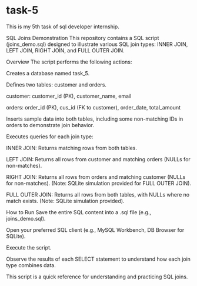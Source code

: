 # task-5
This is my 5th task of sql developer internship.

SQL Joins Demonstration
This repository contains a SQL script (joins_demo.sql) designed to illustrate various SQL join types: INNER JOIN, LEFT JOIN, RIGHT JOIN, and FULL OUTER JOIN.

Overview
The script performs the following actions:

Creates a database named task_5.

Defines two tables: customer and orders.

customer: customer_id (PK), customer_name, email

orders: order_id (PK), cus_id (FK to customer), order_date, total_amount

Inserts sample data into both tables, including some non-matching IDs in orders to demonstrate join behavior.

Executes queries for each join type:

INNER JOIN: Returns matching rows from both tables.

LEFT JOIN: Returns all rows from customer and matching orders (NULLs for non-matches).

RIGHT JOIN: Returns all rows from orders and matching customer (NULLs for non-matches). (Note: SQLite simulation provided for FULL OUTER JOIN).

FULL OUTER JOIN: Returns all rows from both tables, with NULLs where no match exists. (Note: SQLite simulation provided).

How to Run
Save the entire SQL content into a .sql file (e.g., joins_demo.sql).

Open your preferred SQL client (e.g., MySQL Workbench, DB Browser for SQLite).

Execute the script.

Observe the results of each SELECT statement to understand how each join type combines data.

This script is a quick reference for understanding and practicing SQL joins.
